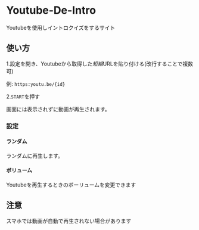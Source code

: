 # Youtube-De-Intro

Youtubeを使用しイントロクイズをするサイト

## 使い方

1.設定を開き、Youtubeから取得した*短縮*URLを貼り付ける(改行することで複数可)

例: `https:youtu.be/{id}`

2.`START`を押す

画面には表示されずに動画が再生されます。

### 設定

#### ランダム

ランダムに再生します。

#### ボリューム

Youtubeを再生するときのボーリュームを変更できます

## 注意

スマホでは動画が自動で再生されない場合があります
